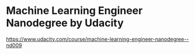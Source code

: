# Machine Learning Engineer Nanodegree by Udacity

https://www.udacity.com/course/machine-learning-engineer-nanodegree--nd009
